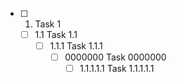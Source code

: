 

- [ ] 1. Task 1
  - [ ] 1.1 Task 1.1
    - [ ] 1.1.1 Task 1.1.1
      - [ ] 0000000 Task 0000000
        - [ ] 1.1.1.1.1 Task 1.1.1.1.1
